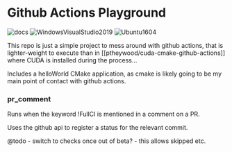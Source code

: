 # Github Actions Playground

![docs](https://github.com/ptheywood/actions-playground/workflows/docs/badge.svg)
![WindowsVisualStudio2019](https://github.com/ptheywood/actions-playground/workflows/WindowsVisualStudio2019/badge.svg)
![Ubuntu1604](https://github.com/ptheywood/actions-playground/workflows/Ubuntu1604/badge.svg)

This repo is just a simple project to mess around with github actions, that is lighter-weight to execute than in [[ptheywood/cuda-cmake-github-actions]] where CUDA is installed during the process... 

Includes a helloWorld CMake application, as cmake is likely going to be my main point of contact with github actions.


### pr_comment 

Runs when the keyword !FullCI is mentioned in a comment on a PR. 

Uses the github  api to register a status for the relevant commit.

@todo - switch to checks once out of beta? - this allows skipped etc.